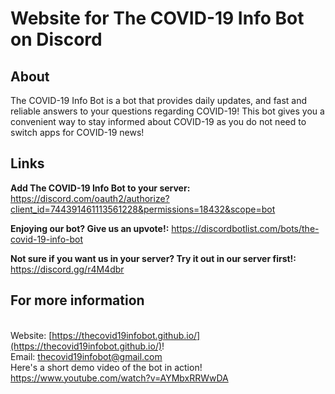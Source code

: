 # Website for The COVID-19 Info Bot on Discord

## About
The COVID-19 Info Bot is a bot that provides daily updates, and fast and reliable answers to your questions regarding COVID-19! This bot gives you a convenient way to stay informed about COVID-19 as you do not need to switch apps for COVID-19 news!

## Links
**Add The COVID-19 Info Bot to your server:** https://discord.com/oauth2/authorize?client_id=744391461113561228&permissions=18432&scope=bot

**Enjoying our bot? Give us an upvote!:** https://discordbotlist.com/bots/the-covid-19-info-bot

**Not sure if you want us in your server? Try it out in our server first!:** https://discord.gg/r4M4dbr 

## For more information 
</br>Website: [https://thecovid19infobot.github.io/](https://thecovid19infobot.github.io/)!
</br>Email: [thecovid19infobot@gmail.com](mailto:thecovid19infobot@gmail.com)
</br>Here's a short demo video of the bot in action!  https://www.youtube.com/watch?v=AYMbxRRWwDA 
